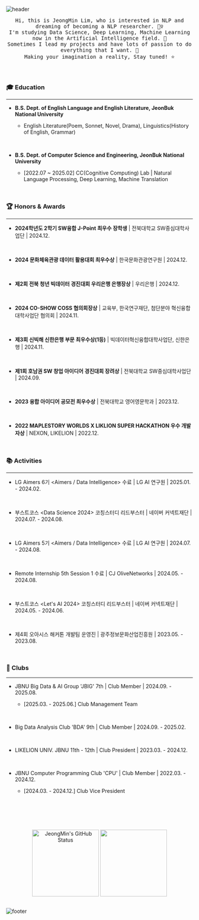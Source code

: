   
![header](https://capsule-render.vercel.app/api?type=waving&color=588beb&text=JEONGMIN&height=200&fontSize=90&fontColor=ffffff)

<p align="center">
  <samp> Hi, this is JeongMin Lim, who is interested in NLP and dreaming of becoming a NLP researcher. 🙋‍♀️ 
  </samp>
<br/>
  <samp> I'm studying Data Science, Deep Learning, Machine Learning now in the Artificial Intelligence field. 🤖
  </samp>
<br/>
  <samp> Sometimes I lead my projects and have lots of passion to do everything that I want. 🎇
  </samp>
<br/>
  <samp> Making your imagination a reality, Stay tuned! ⭐
  </samp>
<br/>
<br/>  
<br/>  
<p align="left">

### 🎓 Education
---
- **B.S. Dept. of English Language and English Literature, JeonBuk National University**

  - English Literature(Poem, Sonnet, Novel, Drama), Linguistics(History of English, Grammar)
<br/>

- **B.S. Dept. of Computer Science and Engineering, JeonBuk National University**
  
  - [2022.07 ~ 2025.02] CC(Cognitive Computing) Lab | Natural Language Processing, Deep Learning, Machine Translation
<br/>

### 🏆 Honors & Awards
---
- **2024학년도 2학기 SW융합 J-Point 최우수 장학생** | 전북대학교 SW중심대학사업단 | 2024.12.
<br/>

- **2024 문화체육관광 데이터 활용대회 최우수상** | 한국문화관광연구원 | 2024.12.
<br/>

- **제2회 전북 청년 빅데이터 경진대회 우리은행 은행장상** | 우리은행 | 2024.12.
<br/>

- **2024 CO-SHOW COSS 협의회장상** | 교육부, 한국연구재단, 첨단분야 혁신융합대학사업단 협의회 | 2024.11.
<br/>

- **제3회 신빅해 신한은행 부문 최우수상(1등)** | 빅데이터혁신융합대학사업단, 신한은행 | 2024.11.
<br/>

- **제1회 호남권 SW 창업 아이디어 경진대회 장려상** | 전북대학교 SW중심대학사업단 | 2024.09.
<br/>

- **2023 융합 아이디어 공모전 최우수상** | 전북대학교 영어영문학과 | 2023.12.
<br/>

- **2022 MAPLESTORY WORLDS X LIKLION SUPER HACKATHON 우수 개발자상** | NEXON, LIKELION | 2022.12.
<br/>

### 📚 Activities
---
- LG Aimers 6기 <Aimers / Data Intelligence> 수료 | LG AI 연구원 | 2025.01. - 2024.02.
<br/>

- 부스트코스 <Data Science 2024> 코칭스터디 리드부스터 | 네이버 커넥트재단 | 2024.07. - 2024.08.
<br/>

- LG Aimers 5기 <Aimers / Data Intelligence> 수료 | LG AI 연구원 | 2024.07. - 2024.08.
<br/>

- Remote Internship 5th Session 1 수료 | CJ OliveNetworks | 2024.05. - 2024.08.
<br/>

- 부스트코스 <Let's AI 2024> 코칭스터디 리드부스터 | 네이버 커넥트재단 | 2024.05. - 2024.06.
<br/>

- 제4회 오아시스 해커톤 개발팀 운영진 | 광주정보문화산업진흥원 | 2023.05. - 2023.08.
<br/>

### 📁 Clubs
---
- JBNU Big Data & AI Group 'JBIG' 7th | Club Member | 2024.09. - 2025.08.
  
  - [2025.03. - 2025.06.] Club Management Team
<br/>

- Big Data Analysis Club 'BDA' 9th | Club Member | 2024.09. - 2025.02.
<br/>

- LIKELION UNIV. JBNU 11th - 12th | Club President | 2023.03. - 2024.12.
<br/>

- JBNU Computer Programming Club 'CPU' | Club Member | 2022.03. - 2024.12.

  - [2024.03. - 2024.12.] Club Vice President
<br/>



<br/>
<br/>
<br/>
<p align="center">
  <a href="https://github.com/JeongMinIsBest"><img align="center" style="height:180px" src="https://github-readme-stats.vercel.app/api?username=JeongMinIsBest&show_icons=true&include_all_commits=true&hide_border=true&bg_color=30,CED8F6,588beb&title_color=fff&text_color=fff" alt="JeongMin's GitHub Status" /></a>
  <a href="https://github.com/JeongMinIsBest"><img align="center" style="height:180px" src="https://github-readme-stats.vercel.app/api/top-langs/?username=JeongMinIsBest&layout=compact&hide_border=true&bg_color=30,CED8F6,588beb&title_color=fff&text_color=fff" /></a> </samp>
<br/>  
<br/> 

![footer](https://capsule-render.vercel.app/api?section=footer&type=waving&color=588beb)
